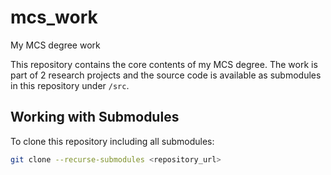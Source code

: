 # mcs_work
My MCS degree work

This repository contains the core contents of my MCS degree. The work is part of 2 research projects and the source code is available as submodules in this repository under `/src`.

## Working with Submodules

To clone this repository including all submodules:

```bash
git clone --recurse-submodules <repository_url>
```
